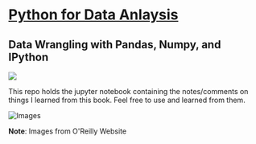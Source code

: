 # [Python for Data Anlaysis](https://www.oreilly.com/library/view/python-for-data/9781491957653/) 
## Data Wrangling with Pandas, Numpy, and IPython

[![](https://img.shields.io/badge/Download-this%20folder-green)](https://downgit.github.io/#/home?url=https://github.com/adhadse/ColabRepo/tree/master/pydata)

This repo holds the jupyter notebook containing the notes/comments on things I learned from this book. Feel free to use and learned from them.

![Images](https://user-images.githubusercontent.com/56764399/115943814-bb26cd80-a4cf-11eb-9931-229f4a3ec3e8.png)

**Note**: Images from O'Reilly Website
